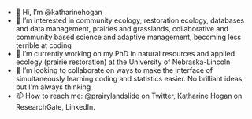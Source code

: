 - 👋 Hi, I’m @katharinehogan
- 👀 I’m interested in community ecology, restoration ecology, databases and data management, prairies and grasslands, collaborative and community based science and adaptive management, becoming less terrible at coding
- 🌱 I’m currently working on my PhD in natural resources and applied ecology (prairie restoration) at the University of Nebraska-Lincoln
- 💞️ I’m looking to collaborate on ways to make the interface of simultaneously learning coding and statistics easier. No brilliant ideas, but I'm always thinking 
- 📫 How to reach me: @prairylandslide on Twitter, Katharine Hogan on ResearchGate, LinkedIn. 

<!---
katharinehogan/katharinehogan is a ✨ special ✨ repository because its `README.md` (this file) appears on your GitHub profile.
You can click the Preview link to take a look at your changes.
--->
